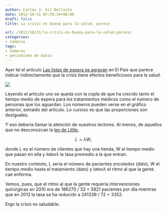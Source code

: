 ```yaml
---
author: Carlos J. Gil Bellosta
date: 2012-10-31 07:59:54+00:00
draft: false
title: La crisis es buena para la salud, parece

url: /2012/10/31/la-crisis-es-buena-para-la-salud-parece/
categories:
- números
tags:
- números
- periodismo de datos
---
```


Ayer leí el artículo [Las listas de espera se agravan](http://sociedad.elpais.com/sociedad/2012/10/27/actualidad/1351332873_157836.html) en El País que parece indicar indirectamente que la crisis tiene efectos beneficiosos para la salud.

[![](/wp-uploads/2012/10/espera_pacientes.png)
](/wp-uploads/2012/10/espera_pacientes.png)

Leyendo el artículo uno se queda con la copla de que ha crecido tanto el tiempo medio de espera para los tratamientos médicos como el número de personas que los aguardan. Los números pueden verse en el gráfico anterior, extraído del artículo. Lo curioso es que las proporciones son desiguales.

Y eso debería llamar la atención de nuestros lectores. Al menos, de aquellos que no desconozcan la [ley de Little](http://en.wikipedia.org/wiki/Little's_law),

$$ L = \lambda W,$$

donde L es el número de clientes que hay una tienda, W el tiempo medio que pasan en ella y $latex \lambda$ la tasa promedio a la que entran.

En nuestro contexto, L sería el número de pacientes _encolados_ (dato), W el tiempo medio hasta el tratamiento (dato) y $latex \lambda$ el ritmo al que la gente cae enferma.

Vemos, pues, que el ritmo al que la gente requería intervenciones quirúrgicas en 2010 era de 186270 / 32 = 5821 pacientes por día mientras que en 2012 la tasa se ha reducido a 241339 / 72 = 3352.

Ergo la crisis es saludable.
